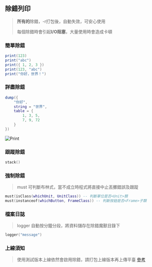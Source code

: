 ## 除錯列印

> **所有的**除錯，-r打包後，自動失效，可安心使用
>
> 每個除錯時會引起**I/O阻塞**，大量使用時會造成卡頓

### 簡單除錯

```lua
print(123)
print("abc")
print({ 1, 2, 3 })
print(123, "abc")
print("你好，世界！")
```

### 詳盡除錯

```lua
dump({
    "你好",
    string = "世界",
    table = {
        1, 3, 5,
        7, 9, 72
    }
})
```

![Print](/assets/print.png)

### 跟蹤除錯

```lua
stack()
```

### 強制除錯

> must 可判斷布林式，當不成立時程式將直接中止丟擲錯誤及跟蹤

```lua
must(isClass(whichUnit, UnitClass)) -- 判斷單位是否<Unit>類
must(instanceof(whichButton, FrameClass)) -- 判斷按鈕是否<Frame>子類
```

### 檔案日誌

> logger 自動按分鐘分段，將資料儲存在除錯魔獸目錄下

```lua
logger("message")
```

### 上線須知

> 使用測試版本上線依然會啟用除錯，請打包上線版本再上傳平臺 [參考](/?p=other&n=pt)

